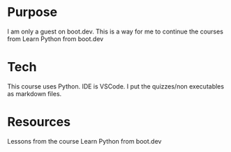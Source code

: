 # Purpose

I am only a guest on boot.dev.
This is a way for me to continue the courses from Learn Python from boot.dev

# Tech

This course uses Python. IDE is VSCode. I put the quizzes/non executables as markdown files.

# Resources

Lessons from the course Learn Python from boot.dev
